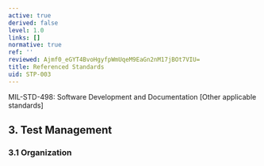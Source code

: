 ```yaml
---
active: true
derived: false
level: 1.0
links: []
normative: true
ref: ''
reviewed: Ajmf0_eGYT4BvoHgyfpWmUqeM9EaGn2nM17jBOt7VIU=
title: Referenced Standards
uid: STP-003
---
```


MIL-STD-498: Software Development and Documentation
[Other applicable standards]

## 3. Test Management

### 3.1 Organization